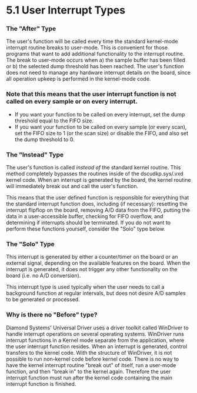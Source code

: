 # 5.1 User Interrupt Types

### The "After" Type

The user's function will be called every time the standard kernel-mode interrupt routine breaks to user-mode. This is convenient for those programs that want to add additional functionality to the interrupt routine. The break to user-mode occurs when a) the sample buffer has been filled or b) the selected dump threshold has been reached. The user's function does not need to manage any hardware interrupt details on the board, since all operation upkeep is performed in the kernel-mode code.

### Note that this means that the user interrupt function is not called on every sample or on every interrupt.

* If you want your function to be called on every interrupt, set the dump threshold equal to the FIFO size.&#x20;
* If you want your function to be called on every sample (or every scan), set the FIFO size to 1 (or the scan size) or disable the FIFO, and also set the dump threshold to 0.

### The "Instead" Type

The user's function is called _instead of_ the standard kernel routine. This method completely bypasses the routines inside of the dscudkp.sys/.vxd kernel code. When an interrupt is generated by the board, the kernel routine will immediately break out and call the user's function.

This means that the user defined function is responsible for everything that the standard interrupt function does, including (if necessary): resetting the interrupt flipflop on the board, removing A/D data from the FIFO, putting the data in a user-accessible buffer, checking for FIFO overflow, and determining if interrupts should be terminated. If you do not want to perform these functions yourself, consider the "Solo" type below.

### The "Solo" Type

This interrupt is generated by either a counter/timer on the board or an external signal, depending on the available features on the board. When the interrupt is generated, it does not trigger any other functionality on the board (i.e. no A/D conversion).

This interrupt type is used typically when the user needs to call a background function at regular intervals, but does not desire A/D samples to be generated or processed.

### Why is there no "Before" type?

Diamond Systems' Universal Driver uses a driver toolkit called WinDriver to handle interrupt operations on several operating systems. WinDriver runs interrupt functions in a Kernel mode separate from the application, where the user interrupt function resides. When an interrupt is generated, control transfers to the kernel code. With the structure of WinDriver, it is not possible to run non-kernel code before kernel code. There is no way to have the kernel interrupt routine "break out" of itself, run a user-mode function, and then "break in" to the kernel again. Therefore the user interrupt function must run after the kernel code containing the main interrupt function is finished.

